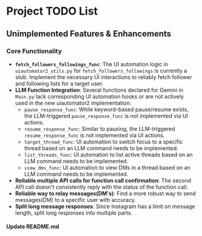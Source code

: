 # Project TODO List

## Unimplemented Features & Enhancements

### Core Functionality
*   **`fetch_followers_followings_func`**: The UI automation logic in `uiautomator2_utils.py` for `fetch_followers_followings` is currently a stub. Implement the necessary UI interactions to reliably fetch follower and following lists for a target user.
*   **LLM Function Integration**: Several functions declared for Gemini in `Main.py` lack corresponding UI automation hooks or are not actively used in the new uiautomator2 implementation:
    *   `pause_response_func`: While keyword-based pause/resume exists, the LLM-triggered `pause_response_func` is not implemented via UI actions.
    *   `resume_response_func`: Similar to pausing, the LLM-triggered `resume_response_func` is not implemented via UI actions.
    *   `target_thread_func`: UI automation to switch focus to a specific thread based on an LLM command needs to be implemented.
    *   `list_threads_func`: UI automation to list active threads based on an LLM command needs to be implemented.
    *   `view_dms_func`: UI automation to view DMs in a thread based on an LLM command needs to be implemented.
*   **Reliable multiple API calls for function call confirmation**: The second API call doesn't consistently reply with the status of the function call.
*   **Reliable way to relay messages(DM's)**: Find a more robust way to send messages(DM) to a specific user with accuracy.
*   **Split long message responses**: Since Instagram has a limit on message length, split long responses into multiple parts.

#### Update README.md
